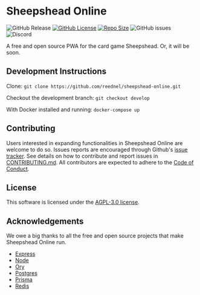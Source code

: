 # Sheepshead Online

![GitHub Release](https://img.shields.io/github/v/release/reednel/sheepshead-online) [![GitHub License](https://img.shields.io/github/license/reednel/sheepshead-online?color=purple)](https://github.com/reednel/sheepshead-online/blob/main/LICENSE) [![Repo Size](https://img.shields.io/github/repo-size/reednel/sheepshead-online)](https://github.com/reednel/sheepshead-online) ![GitHub issues](https://img.shields.io/github/issues/reednel/sheepshead-online) ![Discord](https://img.shields.io/discord/0000000)

A free and open source PWA for the card game Sheepshead. Or, it will be soon.

## Development Instructions

Clone: `git clone https://github.com/reednel/sheepshead-online.git`

Checkout the development branch: `git checkout develop`

With Docker installed and running: `docker-compose up`

## Contributing

Users interested in expanding functionalities in Sheepshead Online are welcome to do so. Issues reports are encouraged through Github's [issue tracker](https://github.com/reednel/sheepshead-online/issues). See details on how to contribute and report issues in [CONTRIBUTING.md](CONTRIBUTING.md). All contributors are expected to adhere to the [Code of Conduct](CODE_OF_CONDUCT.md).

## License

This software is licensed under the [AGPL-3.0 license](LICENSE).

## Acknowledgements

We owe a big thanks to all the free and open source projects that make Sheepshead Online run.

- [Express](https://github.com/expressjs)
- [Node](https://github.com/nodejs)
- [Ory](https://github.com/ory)
- [Postgres](https://github.com/postgres)
- [Prisma](https://github.com/prisma)
- [Redis](https://github.com/redis)

